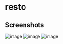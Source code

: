 # resto

## Screenshots
![image](https://user-images.githubusercontent.com/158493/66830254-b6d63780-ef5d-11e9-9e57-06ab823036ff.png)
![image](https://user-images.githubusercontent.com/158493/66830280-cd7c8e80-ef5d-11e9-896d-dbc1176e98bf.png)
![image](https://user-images.githubusercontent.com/158493/66830314-dec59b00-ef5d-11e9-8e70-09def0b74963.png)
